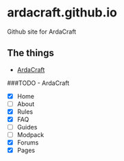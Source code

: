 # ardacraft.github.io

Github site for ArdaCraft

## The things
- [ArdaCraft](https://ardacraft.io)

###TODO - ArdaCraft
- [x] Home
- [ ] About
- [x] Rules
- [x] FAQ
- [ ] Guides
- [ ] Modpack
- [x] Forums
- [x] Pages
